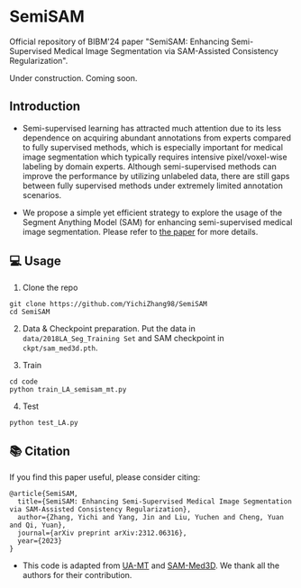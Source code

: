 # SemiSAM

Official repository of BIBM'24 paper "SemiSAM: Enhancing Semi-Supervised Medical Image Segmentation via SAM-Assisted Consistency Regularization".

Under construction. Coming soon.


## Introduction

*  Semi-supervised learning has attracted much attention due to its less dependence on acquiring abundant annotations from experts compared to fully supervised methods, which is especially important for medical image segmentation which typically requires intensive pixel/voxel-wise labeling by domain experts. Although semi-supervised methods can improve the performance by utilizing unlabeled data, there are still gaps between fully supervised methods under extremely limited annotation scenarios.

*  We propose a simple yet efficient strategy to explore the usage of the Segment Anything Model (SAM) for enhancing semi-supervised medical image segmentation. Please refer to [the paper](https://arxiv.org/pdf/2312.06316.pdf) for more details.

## :computer: Usage

1. Clone the repo
```
git clone https://github.com/YichiZhang98/SemiSAM
cd SemiSAM
```
2. Data & Checkpoint preparation.
Put the data in `data/2018LA_Seg_Training Set` and SAM checkpoint in `ckpt/sam_med3d.pth`.

5. Train
```
cd code
python train_LA_semisam_mt.py
```

4. Test
```
python test_LA.py
```


## :books: Citation

If you find this paper useful, please consider citing:
```
@article{SemiSAM,
  title={SemiSAM: Enhancing Semi-Supervised Medical Image Segmentation via SAM-Assisted Consistency Regularization},
  author={Zhang, Yichi and Yang, Jin and Liu, Yuchen and Cheng, Yuan and Qi, Yuan},
  journal={arXiv preprint arXiv:2312.06316},
  year={2023}
}
```

* This code is adapted from [UA-MT](https://github.com/yulequan/UA-MT) and [SAM-Med3D](https://github.com/uni-medical/SAM-Med3D). We thank all the authors for their contribution. 
